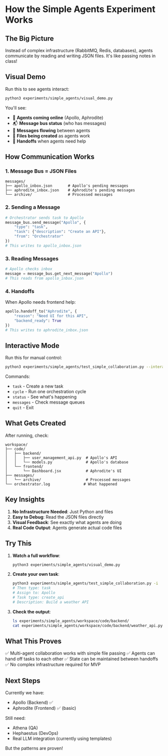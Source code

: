 # How the Simple Agents Experiment Works

## The Big Picture
Instead of complex infrastructure (RabbitMQ, Redis, databases), agents communicate by reading and writing JSON files. It's like passing notes in class!

## Visual Demo
Run this to see agents interact:
```bash
python3 experiments/simple_agents/visual_demo.py
```

You'll see:
- 🤖 **Agents coming online** (Apollo, Aphrodite)
- 📬 **Message bus status** (who has messages)
- 📨 **Messages flowing** between agents
- 📄 **Files being created** as agents work
- 🤝 **Handoffs** when agents need help

## How Communication Works

### 1. Message Bus = JSON Files
```
messages/
├── apollo_inbox.json       # Apollo's pending messages
├── aphrodite_inbox.json    # Aphrodite's pending messages
└── archive/                # Processed messages
```

### 2. Sending a Message
```python
# Orchestrator sends task to Apollo
message_bus.send_message("Apollo", {
    "type": "task",
    "task": {"description": "Create an API"},
    "from": "Orchestrator"
})
# This writes to apollo_inbox.json
```

### 3. Reading Messages
```python
# Apollo checks inbox
message = message_bus.get_next_message("Apollo")
# This reads from apollo_inbox.json
```

### 4. Handoffs
When Apollo needs frontend help:
```python
apollo.handoff_to("Aphrodite", {
    "reason": "Need UI for this API",
    "backend_ready": True
})
# This writes to aphrodite_inbox.json
```

## Interactive Mode

Run this for manual control:
```bash
python3 experiments/simple_agents/test_simple_collaboration.py --interactive
```

Commands:
- `task` - Create a new task
- `cycle` - Run one orchestration cycle
- `status` - See what's happening
- `messages` - Check message queues
- `quit` - Exit

## What Gets Created

After running, check:
```
workspace/
├── code/
│   ├── backend/
│   │   ├── user_management_api.py  # Apollo's API
│   │   └── models.py               # Apollo's database
│   └── frontend/
│       └── Dashboard.jsx           # Aphrodite's UI
├── messages/
│   └── archive/                    # Processed messages
└── orchestrator.log               # What happened
```

## Key Insights

1. **No Infrastructure Needed**: Just Python and files
2. **Easy to Debug**: Read the JSON files directly
3. **Visual Feedback**: See exactly what agents are doing
4. **Real Code Output**: Agents generate actual code files

## Try This

1. **Watch a full workflow**:
   ```bash
   python3 experiments/simple_agents/visual_demo.py
   ```

2. **Create your own task**:
   ```bash
   python3 experiments/simple_agents/test_simple_collaboration.py -i
   # Then type: task
   # Assign to: Apollo
   # Task type: create_api
   # Description: Build a weather API
   ```

3. **Check the output**:
   ```bash
   ls experiments/simple_agents/workspace/code/backend/
   cat experiments/simple_agents/workspace/code/backend/weather_api.py
   ```

## What This Proves

✅ Multi-agent collaboration works with simple file passing
✅ Agents can hand off tasks to each other
✅ State can be maintained between handoffs
✅ No complex infrastructure required for MVP

## Next Steps

Currently we have:
- Apollo (Backend) ✅
- Aphrodite (Frontend) ✅ (basic)

Still need:
- Athena (QA)
- Hephaestus (DevOps)
- Real LLM integration (currently using templates)

But the patterns are proven!